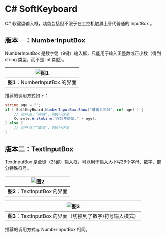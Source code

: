 # C# SoftKeyboard

C# 软键盘输入框，功能包括但不限于在工控机触屏上替代普通的 InputBox 。

## 版本一：NumberInputBox

NumberInputBox 是数字键（9键）输入框，只能用于输入正整数或正小数（得到 string 类型，而不是 int 类型）。

|    ![图1](./images/9键.png)    |
| :----------------------------: |
| **图1**：NumberInputBox 的界面 |

推荐的调用方式如下：

```C#
string age = "";
if ( SoftKeyBoard.NumberInputBox.Show("请输入年龄", ref age) ) {
    // 用户点了“完成”，则执行这里
    Console.WriteLine("你的年龄是:" + age);
} else {
    // 用户点了“取消”，则执行这里
}
```



## 版本二：TextInputBox

TextInputBox 是全键（26键）输入框，可以用于输入大小写26个字母、数字、部分特殊符号。

| ![图2](./images/全键-字母.png) |
| :----------------------------: |
|  **图2**：TextInputBox 的界面  |

|              ![图3](./images/全键-数字.png)               |
| :-------------------------------------------------------: |
| **图3**：TextInputBox 的界面（切换到了数字/符号输入模式） |

推荐的调用方式与 NumberInputBox 相同。
